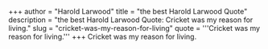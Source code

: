 +++
author = "Harold Larwood"
title = "the best Harold Larwood Quote"
description = "the best Harold Larwood Quote: Cricket was my reason for living."
slug = "cricket-was-my-reason-for-living"
quote = '''Cricket was my reason for living.'''
+++
Cricket was my reason for living.
